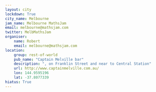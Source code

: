 ```yaml
---
layout: city                                           
lockdown: True
city_name: Melbourne                                                               
jam_name: Melbourne MathsJam
email: melbourne@mathsjam.com
twitter: MelbMathsJam
organiser:
    name: Robert
    email: melbourne@mathsjam.com
location:
    group: rest-of-world
    pub_name: "Captain Melville bar"
    description: ", on Franklin Street and near to Central Station"
    url: http://www.captainmelville.com.au/
    lon: 144.9595196
    lat: -37.8077339
hiatus: True
---
```

